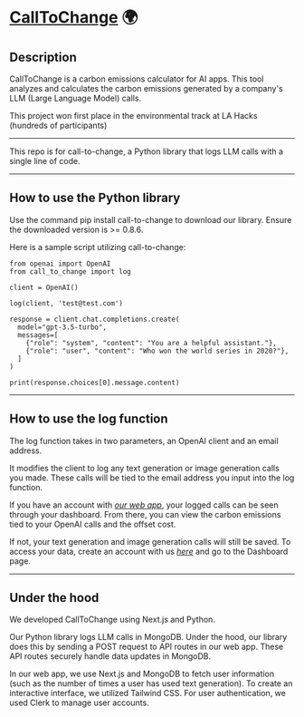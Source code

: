 # [CallToChange](https://calltochange.vercel.app/) 🌍

## Description

CallToChange is a carbon emissions calculator for AI apps. This tool analyzes and calculates the carbon emissions generated by a company's LLM (Large Language Model) calls.

This project won first place in the environmental track at LA Hacks (hundreds of participants)

---

This repo is for call-to-change, a Python library that logs LLM calls with a single line of code.

---

## How to use the Python library

Use the command pip install call-to-change to download our library. Ensure the downloaded version is >= 0.8.6.

Here is a sample script utilizing call-to-change:

~~~
from openai import OpenAI
from call_to_change import log

client = OpenAI()

log(client, 'test@test.com')

response = client.chat.completions.create(
  model="gpt-3.5-turbo",
  messages=[
    {"role": "system", "content": "You are a helpful assistant."},
    {"role": "user", "content": "Who won the world series in 2020?"},
  ]
)

print(response.choices[0].message.content)
~~~
---
## How to use the log function

The log function takes in two parameters, an OpenAI client and an email address.

It modifies the client to log any text generation or image generation calls you made. These calls will be tied to the email address you input into the log function.

If you have an account with _[our web app](https://calltochange.vercel.app)_, your logged calls can be seen through your dashboard. From there, you can view the carbon emissions tied to your OpenAI calls and the offset cost.

If not, your text generation and image generation calls will still be saved. To access your data, create an account with us _[here](https://calltochange.vercel.app/auth/sign-up)_ and go to the Dashboard page.

---

## Under the hood

We developed CallToChange using Next.js and Python.

Our Python library logs LLM calls in MongoDB. Under the hood, our library does this by sending a POST request to API routes in our web app. These API routes securely handle data updates in MongoDB.

In our web app, we use Next.js and MongoDB to fetch user information (such as the number of times a user has used text generation). To create an interactive interface, we utilized Tailwind CSS. For user authentication, we used Clerk to manage user accounts.

